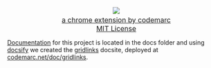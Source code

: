  <p align="center">
  <a href="https://codemarc.net">
    <picture></picture><br/><br/>
     <a aria-label="gridlinks logo" href="https://codemarc.net">
        <img src="https://img.shields.io/badge/g r i d l i n k s -blue?style=for-the-badge">
  </a>
    <font size="3">
        <br/><a href="https://codemarc.net">a chrome extension by codemarc</a>
        <br/><a aria-label="License" href="https://github.com/codemarc/gridlinks/blob/main/LICENSE">MIT License
  </a>
    </font>
    </h1>
  </a>
</p>


[Documentation](./doc/README.md) for this project is located in the docs folder and using [docsify] we created the [gridlinks][docsite] docsite, deployed at [codemarc.net/doc/gridlinks][docsite].

[docsite]: https://codemarc.net/doc/gridlinks
[docsify]: "https://docsify.js.org/#/"
